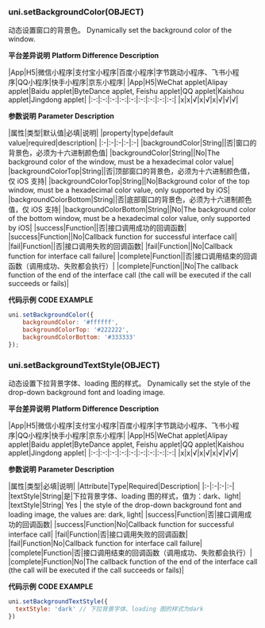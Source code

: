 ### uni.setBackgroundColor(OBJECT)

动态设置窗口的背景色。
Dynamically set the background color of the window.

**平台差异说明**
**Platform Difference Description**

|App|H5|微信小程序|支付宝小程序|百度小程序|字节跳动小程序、飞书小程序|QQ小程序|快手小程序|京东小程序|
|App|H5|WeChat applet|Alipay applet|Baidu applet|ByteDance applet, Feishu applet|QQ applet|Kaishou applet|Jingdong applet|
|:-:|:-:|:-:|:-:|:-:|:-:|:-:|:-:|:-:|
|x|x|√|x|√|x|√|√|√|

**参数说明**
**Parameter Description**

|属性|类型|默认值|必填|说明|
|property|type|default value|required|description|
|:-|:-|:-|:-|:-|
|backgroundColor|String||否|窗口的背景色，必须为十六进制颜色值|
|backgroundColor|String||No|The background color of the window, must be a hexadecimal color value|
|backgroundColorTop|String||否|顶部窗口的背景色，必须为十六进制颜色值，仅 iOS 支持|
|backgroundColorTop|String||No|Background color of the top window, must be a hexadecimal color value, only supported by iOS|
|backgroundColorBottom|String||否|底部窗口的背景色，必须为十六进制颜色值，仅 iOS 支持|
|backgroundColorBottom|String||No|The background color of the bottom window, must be a hexadecimal color value, only supported by iOS|
|success|Function||否|接口调用成功的回调函数|
|success|Function||No|Callback function for successful interface call|
|fail|Function||否|接口调用失败的回调函数|
|fail|Function||No|Callback function for interface call failure|
|complete|Function||否|接口调用结束的回调函数（调用成功、失败都会执行）|
|complete|Function||No|The callback function of the end of the interface call (the call will be executed if the call succeeds or fails)|

**代码示例**
**CODE EXAMPLE**

```javascript
uni.setBackgroundColor({
    backgroundColor: '#ffffff',
    backgroundColorTop: '#222222',
    backgroundColorBottom: '#333333'
});
```

### uni.setBackgroundTextStyle(OBJECT)

动态设置下拉背景字体、loading 图的样式。
Dynamically set the style of the drop-down background font and loading image.

**平台差异说明**
**Platform Difference Description**

|App|H5|微信小程序|支付宝小程序|百度小程序|字节跳动小程序、飞书小程序|QQ小程序|快手小程序|京东小程序|
|App|H5|WeChat applet|Alipay applet|Baidu applet|ByteDance applet, Feishu applet|QQ applet|Kaishou applet|Jingdong applet|
|:-:|:-:|:-:|:-:|:-:|:-:|:-:|:-:|:-:|
|x|x|√|x|√|x|√|√|√|

**参数说明**
**Parameter Description**

|属性|类型|必填|说明|
|Attribute|Type|Required|Description|
|:-|:-|:-|:-|
|textStyle|String|是|下拉背景字体、loading 图的样式，值为：dark、light|
|textStyle|String| Yes | the style of the drop-down background font and loading image, the values are: dark, light|
|success|Function|否|接口调用成功的回调函数|
|success|Function|No|Callback function for successful interface call|
|fail|Function|否|接口调用失败的回调函数|
|fail|Function|No|Callback function for interface call failure|
|complete|Function|否|接口调用结束的回调函数（调用成功、失败都会执行）|
|complete|Function|No|The callback function of the end of the interface call (the call will be executed if the call succeeds or fails)|

**代码示例**
**CODE EXAMPLE**

```javascript
uni.setBackgroundTextStyle({
  textStyle: 'dark' // 下拉背景字体、loading 图的样式为dark
})
```
